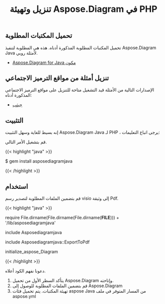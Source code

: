 ﻿---
title: تنزيل وتهيئة Aspose.Diagram في PHP
type: docs
weight: 10
url: /ar/java/download-and-configure-aspose-diagram-in-php/
---
## **تحميل المكتبات المطلوبة**
تحميل المكتبات المطلوبة المذكورة أدناه. هذه هي المطلوبة لتنفيذ Aspose.Diagram Java لأمثلة روبي.

- [Aspose.Diagram for Java مكون](https://repository.aspose.com/webapp/#/artifacts/browse/tree/General/repo/com/aspose/aspose-diagram)
## **تنزيل أمثلة من مواقع الترميز الاجتماعي**
الإصدارات التالية من الأمثلة قيد التشغيل متاحة للتنزيل على مواقع الترميز الاجتماعي المذكورة أدناه:

- [جيثب](https://github.com/asposediagram/Aspose.Diagram-for-Java/tree/master/Plugins/Aspose_Diagram_Java_for_PHP)
## **التثبيت**
إنه بسيط للغاية وسهل التثبيت Aspose.Diagram Java لـ PHP ، يرجى اتباع التعليمات:

قم بتشغيل الأمر التالي.

{{< highlight "java" >}}

 $ gem install asposediagramjava

{{< /highlight >}}
## **استخدام**
قم بتضمين الملفات المطلوبة لتصدير رسم visio إلى وثيقة Pdf.

{{< highlight "java" >}}

 require File.dirname(File.dirname(File.dirname(__FILE__))) + '/lib/asposediagramjava'

include Asposediagramjava

include Asposediagramjava::ExportToPdf

initialize_aspose_Diagram

{{< /highlight >}}

دعونا نفهم الكود أعلاه.

1. يتأكد السطر الأول من تحميل Aspose.Diagram وإتاحته.
1. قم بتضمين الملفات المطلوبة للوصول إلى Aspose.Diagram
1. تهيئة المكتبات. يتم تحميل فئات aspose Java من المسار المتوفر في ملف aspose.yml
